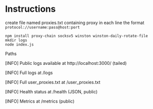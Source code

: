 # Instructions

create file named proxies.txt containing proxy in each line the format `protocol://username:pass@host:port`

```
npm install proxy-chain socksv5 winston winston-daily-rotate-file
mkdir logs
node index.js
```


Paths

[INFO] Public logs available at http://localhost:3000/ (tailed)

[INFO] Full logs at /logs

[INFO] Full user_proxies.txt at /user_proxies.txt

[INFO] Health status at /health (JSON, public)

[INFO] Metrics at /metrics (public)

